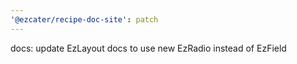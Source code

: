 ```yaml
---
'@ezcater/recipe-doc-site': patch
---
```


docs: update EzLayout docs to use new EzRadio instead of EzField
